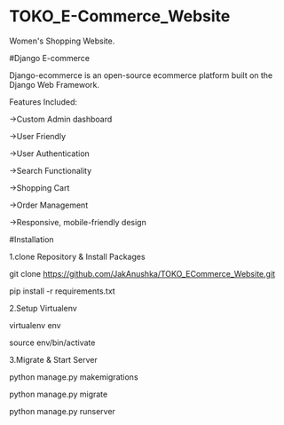 # TOKO_E-Commerce_Website
Women's Shopping Website. 

#Django E-commerce

Django-ecommerce is an open-source ecommerce platform built on the Django Web Framework.

Features Included:

->Custom Admin dashboard

->User Friendly

->User Authentication

->Search Functionality

->Shopping Cart

->Order Management

->Responsive, mobile-friendly design

#Installation

1.clone Repository & Install Packages

git clone https://github.com/JakAnushka/TOKO_ECommerce_Website.git

pip install -r requirements.txt

2.Setup Virtualenv

virtualenv env

source env/bin/activate

3.Migrate & Start Server

python manage.py makemigrations

python manage.py migrate

python manage.py runserver
